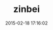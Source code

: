 ---
layout: post
title:  "zinbei"
repo:   "takkii/zinbei"
date:   2015-02-18 17:16:02
gemurl: http://github.com/takkii/zinbei
---